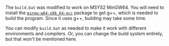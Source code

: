 The `build.bat` was modified to work on MSYS2 MinGW64. You will need to install the [`mingw-w64-x86_64-gcc`](https://packages.msys2.org/package/mingw-w64-x86_64-gcc) package
to get g++, which is needed to build the program. Since it uses g++, building may take some time.

You can modify `build.bat` as needed to make it work with different environments and compilers. Or, you can change the build system entirely, but that won't be mentioned here.
